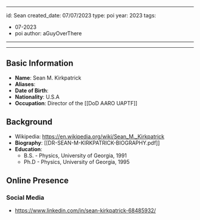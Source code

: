 
---
id: Sean
created_date: 07/07/2023
type: poi
year:  2023
tags:
- 07-2023
- poi
author: aGuyOverThere
---

----

## Basic Information

- **Name**: Sean M. Kirkpatrick
- **Aliases**: 
- **Date of Birth**:
- **Nationality**: U.S.A
- **Occupation**: Director of the [[DoD AARO UAPTF]]

## Background

- Wikipedia: https://en.wikipedia.org/wiki/Sean_M._Kirkpatrick
- **Biography**: [[DR-SEAN-M-KIRKPATRICK-BIOGRAPHY.pdf]]
- **Education**: 
	- B.S. - Physics, University of Georgia, 1991
	- Ph.D - Physics, University of Georgia, 1995

## Online Presence

### Social Media

- https://www.linkedin.com/in/sean-kirkpatrick-68485932/


